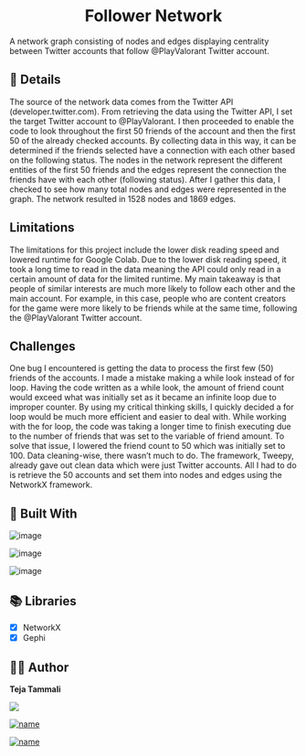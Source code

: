 <h1 align="center">Follower Network</h1>
A network graph consisting of nodes and edges displaying centrality between Twitter accounts that follow @PlayValorant Twitter account.
 
## 📇 Details 
The source of the network data comes from the Twitter API (developer.twitter.com). From retrieving the data using the Twitter API, I set the target Twitter account to @PlayValorant. I then proceeded to enable the code to look throughout the first 50 friends of the account and then the first 50 of the already checked accounts. By collecting data in this way, it can be determined if the friends selected have a connection with each other based on the following status. The nodes in the network represent the different entities of the first 50 friends and the edges represent the connection the friends have with each other (following status). After I gather this data, I checked to see how many total nodes and edges were represented in the graph. The network resulted in 1528 nodes and 1869 edges.

## Limitations
The limitations for this project include the lower disk reading speed and lowered runtime for Google Colab. Due to the lower disk reading speed, it took a long time to read in the data meaning the API could only read in a certain amount of data for the limited runtime. My main takeaway is that people of similar interests are much more likely to follow each other and the main account. For example, in this case, people who are content creators for the game were more likely to be friends while at the same time, following the @PlayValorant Twitter account.

## Challenges
One bug I encountered is getting the data to process the first few (50) friends of the accounts. I made a mistake making a while look instead of for loop. Having the code written as a while look, the amount of friend count would exceed what was initially set as it became an infinite loop due to improper counter. By using my critical thinking skills, I quickly decided a for loop would be much more efficient and easier to deal with. While working with the for loop, the code was taking a longer time to finish executing due to the number of friends that was set to the variable of friend amount. To solve that issue, I lowered the friend count to 50 which was initially set to 100. Data cleaning-wise, there wasn’t much to do. The framework, Tweepy, already gave out clean data which were just Twitter accounts. All I had to do is retrieve the 50 accounts and set them into nodes and edges using the NetworkX framework.

## 👷 Built With

![image](https://img.shields.io/badge/Python-FFD43B?style=for-the-badge&logo=python&logoColor=blue)

![image](https://img.shields.io/badge/VSCode-0078D4?style=for-the-badge&logo=visual%20studio%20code&logoColor=white)

![image](https://img.shields.io/badge/GitHub-100000?style=for-the-badge&logo=github&logoColor=white)

## 📚 Libraries

- [x] NetworkX
- [x] Gephi

## 🧑🏻 Author

**Teja Tammali**

<a href="mailto:tejat18@umd.edu"><img src="https://img.shields.io/badge/Gmail-D14836?style=for-the-badge&logo=gmail&logoColor=white"/></a> 

[![name](https://img.shields.io/badge/LinkedIn-0077B5?style=for-the-badge&logo=linkedin&logoColor=white)](https://www.linkedin.com/in/tejatammali/ "Welcome to my Linkedin!")

[![name](https://img.shields.io/badge/Medium-12100E?style=for-the-badge&logo=medium&logoColor=white)](https://medium.com/@tejat "My Medium Profile")

